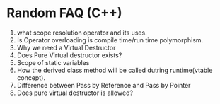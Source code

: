 
# Random FAQ (C++)

1. what scope resolution operator and its uses.
2. Is Operator overloading is compile time/run time polymorphism.
3. Why we need a Virtual Destructor
4. Does Pure Virtual destructor exists?
5. Scope of static variables
6. How the derived class method will be called dutring runtime(vtable concept).
7. Difference between Pass by Reference and Pass by Pointer
8. Does pure virtual destructor is allowed?